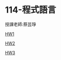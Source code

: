 # 114-程式語言
授課老師:蔡芸琤

[HW1](https://github.com/yu072333/114-/blob/main/hw1.ipynb)

[HW2](https://github.com/yu072333/114-/blob/main/%E7%A8%8B%E8%A8%ADHW2.ipynb)

[HW3](https://github.com/yu072333/114-/blob/main/%E7%A8%8B%E8%A8%ADHW3.ipynb)
